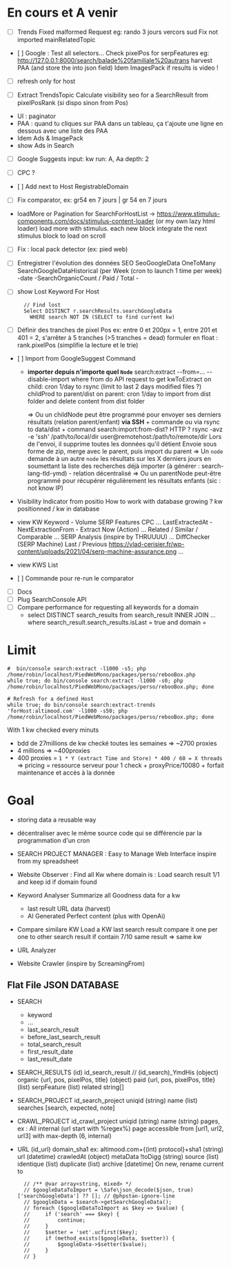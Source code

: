 # En cours et A venir

- [ ] Trends
      Fixed malformed Request eg: rando 3 jours vercors sud
      Fix not imported mainRelatedTopic
- [ ] Google :
  Test all selectors...
  Check pixelPos for serpFeatures eg: http://127.0.0.1:8000/search/balade%20familiale%20autrans
  harvest PAA (and store the into json field)
  Idem ImagesPack
  if results is video !

- [ ] refresh only for host

- [ ] Extract TrendsTopic
      Calculate visibility seo for a SearchResult from pixelPosRank (si dispo sinon from Pos)

- UI : paginator
- PAA : quand tu cliques sur PAA dans un tableau, ça t'ajoute une ligne en dessous avec une liste des PAA
- Idem Ads & ImagePack
- show Ads in Search

- [ ] Google Suggests
      input: kw
      run: A, Aa
      depth: 2

- [ ] CPC ?

- [ ] Add next to Host RegistrableDomain

- [ ] Fix comparator, ex: gr54 en 7 jours | gr 54 en 7 jours
- loadMore or Pagination for SearchForHostList
  -> https://www.stimulus-components.com/docs/stimulus-content-loader (or my own lazy html loader)
  load more with stimulus. each new block integrate the next stimulus block to load on scroll

- [ ] Fix : local pack detector (ex: pied web)

- [ ] Entregistrer l'évolution des données SEO
      SeoGoogleData OneToMany SearchGoogleDataHistorical (per Week (cron to launch 1 time per week)
      -date
      -SearchOrganicCount / Paid / Total -

- [ ] show Lost Keyword For Host

  ```
    // Find lost
    Select DISTINCT r.searchResults.searchGoogleData
      WHERE search NOT IN (SELECT to find current kw)
  ```

- [ ] Définir des tranches de pixel Pos ex: entre 0 et 200px = 1, entre 201 et 401 = 2, s'arrêter à 5 tranches (>5 tranches = dead) formuler en float : rank.pixelPos (simplifie la lecture et le trie)
- [ ] Import from GoogleSuggest Command

  - **importer depuis n'importe quel `Node`**
    search:extract --from=... --disable-import where from do API request to get kwToExtract
    on child: cron 1/day to rsync (limit to last 2 days modified files ?) childProd to parent/dist
    on parent: cron 1/day to import from dist folder and delete content from dist folder

    => Ou un childNode peut être programmé pour envoyer ses derniers résultats (relation parent/enfant)
    **via SSH** + commande ou via rsync to data/dist + command search:import:from-dist? HTTP ?
    rsync -avz -e 'ssh' /path/to/local/dir user@remotehost:/path/to/remote/dir
    Lors de l'envoi, il supprime toutes les données qu'il détient
    Envoie sous forme de zip, merge avec le parent, puis import du parent
    => Un `node` demande à un autre `node` les résultats sur les X derniers jours en soumettant la liste des recherches déjà importer
    (à générer : search-lang-tld-ymd) - relation décentralisé
    => Ou un parentNode peut-être programmé pour récupérer régulièrement les résultats enfants (sic : not know IP)

- Visibility Indicator from positio
  How to work with database growing ? kw positionned / kw in database
- view KW
  Keyword - Volume
  SERP Features CPC
  ...
  LastExtractedAt - NextExtractionFrom - Extract Now (Action)
  ...
  Related / Similar / Comparable
  ...
  SERP Analysis (inspire by THRUUUU)
  ...
  DiffChecker (SERP Machine)
  Last / Previous https://vlad-cerisier.fr/wp-content/uploads/2021/04/serp-machine-assurance.png
  ...

- view KWS List

- [ ] Commande pour re-run le comparator

- [ ] Docs
- [ ] Plug SearchConsole API
- [ ] Compare performance for requesting all keywords for a domain
  - select DISTINCT search_results from search_result INNER JOIN ... where search_result.search_results.isLast = true and domain =

# Limit

```
#  bin/console search:extract -l1000 -s5; php /home/robin/localhost/PiedWebMono/packages/perso/rebooBox.php
while true; do bin/console search:extract -l1000 -s0; php /home/robin/localhost/PiedWebMono/packages/perso/rebooBox.php; done

# Refresh for a defined Host
while true; do bin/console search:extract-trends 'forHost:altimood.com' -l1000 -s50; php /home/robin/localhost/PiedWebMono/packages/perso/rebooBox.php; done
```

With 1 kw checked every minuts

- bdd de 27millions de kw checké toutes les semaines => ~2700 proxies
- 4 millions => ~400proxies
- 400 proxies = `1 * Y (extract Time and Store) * 400 / 60 = X threads`
  => pricing = ressource serveur pour 1 check + proxyPrice/10080 + forfait maintenance et accès à la donnée

# Goal

- storing data a reusable way
- décentraliser avec le même source code qui se différencie par la programmation d'un cron

- SEARCH PROJECT MANAGER :
  Easy to Manage Web Interface inspire from my spreadsheet

- Website Observer : Find all Kw where domain is :
  Load search result 1/1 and keep id if domain found

- Keyword Analyser
  Summarize all Goodness data for a kw
  - last result URL data (harvest)
  - AI Generated Perfect content (plus with OpenAi)

* Compare similare KW
  Load a KW last search result
  compare it one per one to other search result
  if contain 7/10 same result => same kw

* URL Analyzer

- Website Crawler (inspire by ScreamingFrom)

## Flat File JSON DATABASE

- SEARCH

  - keyword
  - ...
  - last_search_result
  - before_last_search_result
  - total_search_result
  - first_result_date
  - last_result_date

- SEARCH_RESULTS
  (id) id_search_result // (id_search)\_YmdHis
  (object) organic {url, pos, pixelPos, title}
  (object) paid {url, pos, pixelPos, title}
  (list) serpFeature
  (list) related string[]

- SEARCH_PROJECT
  id_search_project uniqid
  (string) name
  (list) searches [search, expected, note]

- CRAWL_PROJECT
  id_crawl_project uniqid
  (string) name
  (string) pages, ex : All internal (url start with %regex%) page accessible from [url1, url2, url3] with max-depth (6, internal)

- URL
  (id_url) domain_sha1 ex: altimood.com+{(int) protocol}+sha1
  (string) url
  (datetime) crawledAt
  (object) metaData !toDigg
  (string) source
  (list) identique
  (list) duplicate
  (list) archive [datetime]
  On new, rename current to

        // /** @var array<string, mixed> */
        // $googleDataToImport = \Safe\json_decode($json, true)['searchGoogleData'] ?? []; // @phpstan-ignore-line
        // $googleData = $search->getSearchGoogleData();
        // foreach ($googleDataToImport as $key => $value) {
        //     if ('search' === $key) {
        //         continue;
        //     }
        //     $setter = 'set'.ucfirst($key);
        //     if (method_exists($googleData, $setter)) {
        //         $googleData->$setter($value);
        //     }
        // }
